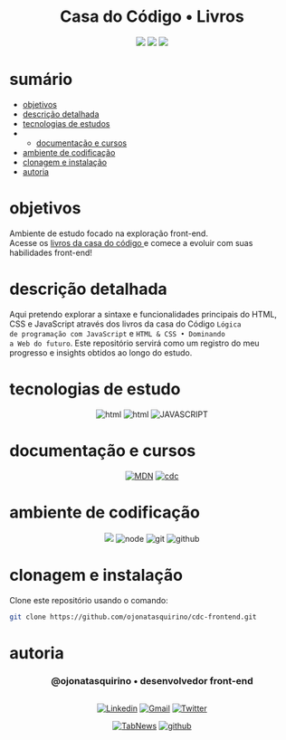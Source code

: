  
<h1 align="center"> Casa do Código • Livros </h1>

[comment]: <> (Adicione o seu usuário  e o nome do repositório)

<p align="center">
  <image
  src="https://img.shields.io/github/languages/count/ojonatasquirino/cdc-frontend"
  />
  <image
  src="https://img.shields.io/github/languages/top/ojonatasquirino/cdc-frontend"
  />
  <image
  src="https://img.shields.io/github/last-commit/ojonatasquirino/cdc-frontend"
  />

</p>

# sumário 

- [objetivos](#id01)
- [descrição detalhada](#id01.01)
- [tecnologias de estudos](#id04)
- - [documentação e cursos](#id04.01)
- [ambiente de codificação](#id05)
- [clonagem e instalação](#id06)
- [autoria](#id07)



# objetivos <a name="id01"></a>

Ambiente de estudo focado na exploração front-end. <br>
Acesse os <a href='https://www.casadocodigo.com.br/collections/front-end-javascript'>livros da casa do código </a> e comece a evoluir com suas habilidades front-end!


# descrição detalhada <a name="id01.01"></a>


Aqui pretendo explorar a sintaxe e funcionalidades principais do HTML, CSS e JavaScript através dos livros da casa do Código <code>Lógica de programação com JavaScript</code> e <code>HTML & CSS • Dominando a Web do futuro</code>. Este repositório servirá como um registro do meu progresso e insights obtidos ao longo do estudo.


# tecnologias de estudo <a name="id04"></a>

<div  align='center'> 
 
![html](https://img.shields.io/badge/html-0D1117?style=for-the-badge&logo=html5&logoColor=red)
![html](https://img.shields.io/badge/css-0D1117?style=for-the-badge&logo=css3&logoColor=blue)
![JAVASCRIPT](https://img.shields.io/badge/JavaScript-0D1117?style=for-the-badge&logo=javascript&logoColor=yellow)
 
[comment]: <> (link para adicionar badges: https://dev.to/envoy_/150-badges-for-github-pnk)

</div>

# documentação e cursos <a name="id04.01"></a>

<div  align='center'> 

 [![MDN](https://img.shields.io/badge/MDN_Web_Docs-0D1117?style=for-the-badge&logo=mdnwebdocs&logoColor=fff)](https://developer.mozilla.org/pt-BR/docs/Web/JavaScript)
 [![cdc](https://img.shields.io/badge/casa_do_código-0D1117?style=for-the-badge&logo=Databricks&logoColor=fff)](https://www.casadocodigo.com.br/)
 

</div>

# ambiente de codificação <a name="id05"></a>

<div  align='center'> 

![](https://img.shields.io/badge/VSCode-0D1117?style=for-the-badge&logo=visual%20studio%20code&logoColor=blue)
![node](https://img.shields.io/badge/Nodejs-0D1117?style=for-the-badge&logo=node.js&logoColor=green)
![git](https://img.shields.io/badge/GIT-0D1117?style=for-the-badge&logo=git&logoColor=red)
![github](https://img.shields.io/badge/Github-0D1117?style=for-the-badge&logo=github&logoColor=fff)
</div>


# clonagem e instalação <a name="id06"></a>

Clone este repositório usando o comando:

```bash
git clone https://github.com/ojonatasquirino/cdc-frontend.git
```

[comment]: <> (Adicione o link da implatação, se houver)

# autoria <a name="id07"></a>

[comment]: <> (Adicione seu nome e função)

<h3 align='center'> @ojonatasquirino • desenvolvedor front-end
 </h3>

##

[comment]: <> (Adicione as suas redes sociais e profissionais)

<div  align='center'>

[![Linkedin](https://img.shields.io/badge/LinkedIn-0D1117?style=for-the-badge&logo=linkedin&logoColor=blue)](https://www.linkedin.com/in/jonatasquirino/)
<a href = "mailto:quirinoj02@gmail.com">
![Gmail](https://img.shields.io/badge/Gmail-0D1117?style=for-the-badge&logo=gmail&logoColor=red)</a>
[![Twitter](https://img.shields.io/badge/Twitter-0D1117?style=for-the-badge&logo=x&logoColor=fff)](https://twitter.com/ojonatasquirino)

[![TabNews](https://img.shields.io/badge/tabnews-0D1117?style=for-the-badge&logo=Databricks&logoColor=fff)](https://www.tabnews.com.br/ojonatasquirino)
[![github](https://img.shields.io/badge/Github-0D1117?style=for-the-badge&logo=github&logoColor=fff)](https://www.github.com/ojonatasquirino)
</div>


